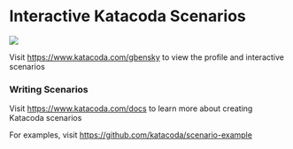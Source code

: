 # Interactive Katacoda Scenarios

[![](http://shields.katacoda.com/katacoda/gbensky/count.svg)](https://www.katacoda.com/gbensky "Get your profile on Katacoda.com")

Visit https://www.katacoda.com/gbensky to view the profile and interactive scenarios

### Writing Scenarios
Visit https://www.katacoda.com/docs to learn more about creating Katacoda scenarios

For examples, visit https://github.com/katacoda/scenario-example
